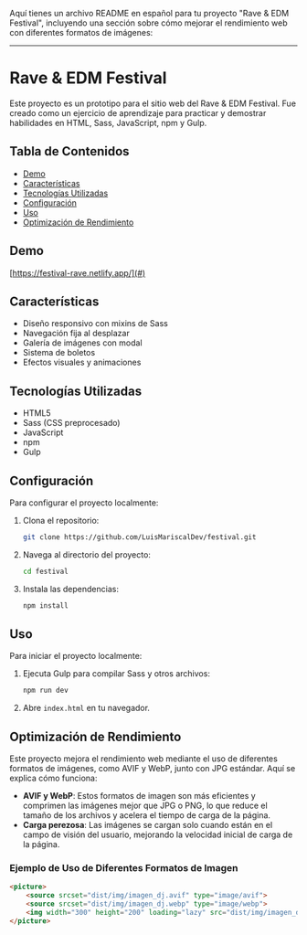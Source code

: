 Aquí tienes un archivo README en español para tu proyecto "Rave & EDM Festival", incluyendo una sección sobre cómo mejorar el rendimiento web con diferentes formatos de imágenes:

---

# Rave & EDM Festival

Este proyecto es un prototipo para el sitio web del Rave & EDM Festival. Fue creado como un ejercicio de aprendizaje para practicar y demostrar habilidades en HTML, Sass, JavaScript, npm y Gulp.

## Tabla de Contenidos
- [Demo](#demo)
- [Características](#características)
- [Tecnologías Utilizadas](#tecnologías-utilizadas)
- [Configuración](#configuración)
- [Uso](#uso)
- [Optimización de Rendimiento](#optimización-de-rendimiento)

## Demo
[https://festival-rave.netlify.app/](#)

## Características
- Diseño responsivo con mixins de Sass
- Navegación fija al desplazar
- Galería de imágenes con modal
- Sistema de boletos
- Efectos visuales y animaciones

## Tecnologías Utilizadas
- HTML5
- Sass (CSS preprocesado)
- JavaScript
- npm
- Gulp

## Configuración
Para configurar el proyecto localmente:

1. Clona el repositorio:
    ```sh
    git clone https://github.com/LuisMariscalDev/festival.git
    ```
2. Navega al directorio del proyecto:
    ```sh
    cd festival
    ```
3. Instala las dependencias:
    ```sh
    npm install
    ```

## Uso
Para iniciar el proyecto localmente:
1. Ejecuta Gulp para compilar Sass y otros archivos:
    ```sh
    npm run dev
    ```
2. Abre `index.html` en tu navegador.

## Optimización de Rendimiento
Este proyecto mejora el rendimiento web mediante el uso de diferentes formatos de imágenes, como AVIF y WebP, junto con JPG estándar. Aquí se explica cómo funciona:

- **AVIF y WebP**: Estos formatos de imagen son más eficientes y comprimen las imágenes mejor que JPG o PNG, lo que reduce el tamaño de los archivos y acelera el tiempo de carga de la página.
- **Carga perezosa**: Las imágenes se cargan solo cuando están en el campo de visión del usuario, mejorando la velocidad inicial de carga de la página.

### Ejemplo de Uso de Diferentes Formatos de Imagen
```html
<picture>
    <source srcset="dist/img/imagen_dj.avif" type="image/avif">
    <source srcset="dist/img/imagen_dj.webp" type="image/webp">
    <img width="300" height="200" loading="lazy" src="dist/img/imagen_dj.jpg" alt="sobre el festival">
</picture>
```